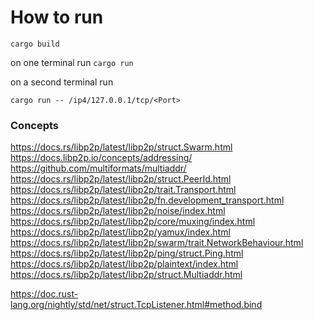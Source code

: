 # How to run 

`cargo build `

on one terminal run 
`cargo run`

on a second terminal run 

`cargo run -- /ip4/127.0.0.1/tcp/<Port>`


### Concepts
https://docs.rs/libp2p/latest/libp2p/struct.Swarm.html
https://docs.libp2p.io/concepts/addressing/
https://github.com/multiformats/multiaddr/
https://docs.rs/libp2p/latest/libp2p/struct.PeerId.html
https://docs.rs/libp2p/latest/libp2p/trait.Transport.html
https://docs.rs/libp2p/latest/libp2p/fn.development_transport.html
https://docs.rs/libp2p/latest/libp2p/noise/index.html
https://docs.rs/libp2p/latest/libp2p/core/muxing/index.html
https://docs.rs/libp2p/latest/libp2p/yamux/index.html
https://docs.rs/libp2p/latest/libp2p/swarm/trait.NetworkBehaviour.html
https://docs.rs/libp2p/latest/libp2p/ping/struct.Ping.html
https://docs.rs/libp2p/latest/libp2p/plaintext/index.html
https://docs.rs/libp2p/latest/libp2p/struct.Multiaddr.html


https://doc.rust-lang.org/nightly/std/net/struct.TcpListener.html#method.bind
